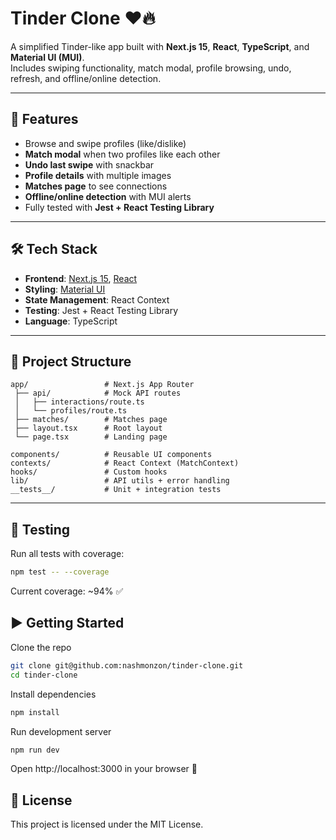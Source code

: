 # Tinder Clone ❤️🔥

A simplified Tinder-like app built with **Next.js 15**, **React**, **TypeScript**, and **Material UI (MUI)**.  
Includes swiping functionality, match modal, profile browsing, undo, refresh, and offline/online detection.

---

## 🚀 Features

- Browse and swipe profiles (like/dislike)
- **Match modal** when two profiles like each other
- **Undo last swipe** with snackbar
- **Profile details** with multiple images
- **Matches page** to see connections
- **Offline/online detection** with MUI alerts
- Fully tested with **Jest + React Testing Library**

---

## 🛠️ Tech Stack

- **Frontend**: [Next.js 15](https://nextjs.org/), [React](https://react.dev/)
- **Styling**: [Material UI](https://mui.com/)
- **State Management**: React Context
- **Testing**: Jest + React Testing Library
- **Language**: TypeScript

---

## 📂 Project Structure

```text
app/                 # Next.js App Router
 ├── api/            # Mock API routes
 │   ├── interactions/route.ts
 │   └── profiles/route.ts
 ├── matches/        # Matches page
 ├── layout.tsx      # Root layout
 └── page.tsx        # Landing page

components/          # Reusable UI components
contexts/            # React Context (MatchContext)
hooks/               # Custom hooks
lib/                 # API utils + error handling
__tests__/           # Unit + integration tests
```

---

## 🧪 Testing

Run all tests with coverage:

```bash
npm test -- --coverage
```

Current coverage: ~94% ✅

## ▶️ Getting Started

Clone the repo

```bash
git clone git@github.com:nashmonzon/tinder-clone.git
cd tinder-clone
```

Install dependencies

```bash
npm install
```

Run development server

```bash
npm run dev
```

Open http://localhost:3000 in your browser 🎉

## 📜 License

This project is licensed under the MIT License.
